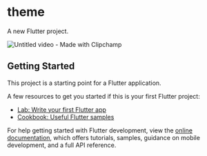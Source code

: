 # theme

A new Flutter project.



![Untitled video - Made with Clipchamp](https://github.com/user-attachments/assets/e1354251-1323-4028-99ca-cae3c4c894f5)

## Getting Started

This project is a starting point for a Flutter application.

A few resources to get you started if this is your first Flutter project:

- [Lab: Write your first Flutter app](https://docs.flutter.dev/get-started/codelab)
- [Cookbook: Useful Flutter samples](https://docs.flutter.dev/cookbook)

For help getting started with Flutter development, view the
[online documentation](https://docs.flutter.dev/), which offers tutorials,
samples, guidance on mobile development, and a full API reference.
